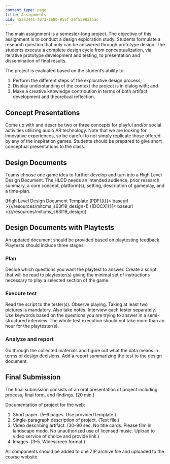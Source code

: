 ```yaml
---
content_type: page
title: Assignments
uid: 45aa3441-f071-1b8b-955f-2ef5598afbac
---
```


The main assignment is a semester-long project. The objective of this assignment is to conduct a design exploration study. Students formulate a research question that only can be answered through prototype design. The students execute a complete design cycle from conceptualization, via iterative prototype development and testing, to presentation and dissemination of final results.

The project is evaluated based on the student’s ability to:

1.  Perform the different steps of the explorative design process;
2.  Display understanding of the context the project is in dialog with; and
3.  Make a creative knowledge contribution in terms of both artifact development and theoretical reflection.

Concept Presentations
---------------------

Come up with and describe two or three concepts for playful and/or social activities utilizing audio AR technology. Note that we are looking for innovative experiences, so be careful to not simply replicate those offered by any of the inspiration games. Students should be prepared to give short conceptual presentations to the class. 

Design Documents
----------------

Teams choose one game idea to further develop and turn into a High Level Design Document. The HLDD needs an intended audience, prior research summary, a core concept, platform(s), setting, description of gameplay, and a time-plan.

[High Level Design Document Template (PDF)]({{< baseurl >}}/resources/mitcms_s63f19_design-1) ([DOCX]({{< baseurl >}}/resources/mitcms_s63f19_design))

Design Documents with Playtests
-------------------------------

An updated document should be provided based on playtesting feedback. Playtests should include three stages:

### Plan

Decide which questions you want the playtest to answer. Create a script that will be read to playtester(s) giving the minimal set of instructions necessary to play a selected section of the game.

### Execute test

Read the script to the tester(s). Observe playing. Taking at least two pictures is mandatory. Also take notes. Interview each tester separately. Use keywords based on the questions you are trying to answer in a semi-structured interview. The whole test execution should not take more than an hour for the playtester(s).

### Analyze and report

Go through the collected materials and figure out what the data means in terms of design decisions. Add a report summarizing the test to the design document.

Final Submission
----------------

The final submission consists of an oral presentation of project including process, final form, and findings. (20 min.)

Documentation of project for the web:

1.  Short paper. (5–6 pages. Use provided template.)
2.  Single-paragraph description of project. (Text file.)
3.  Video describing artifact. (30–90 sec. No title cards. Please film in landscape mode. No unauthorized use of licensed music. Upload to video service of choice and provide link.)
4.  Images. (3–5. Widescreen format.)

All components should be added to one ZIP archive file and uploaded to the course website.